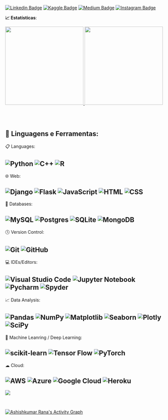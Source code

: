 [![Linkedin Badge](https://img.shields.io/badge/linkedin-%230077B5.svg?style=flat&logo=linkedin&logoColor=white&link=https://www.linkedin.com/in/caiquemirand4//)](https://www.linkedin.com/in/caiquemirand4//)
[![Kaggle Badge](https://img.shields.io/badge/Kaggle-035a7d?style=flat&logo=kaggle&logoColor=white&link=https://www.kaggle.com/caiquemiranda)](https://www.kaggle.com/caiquemiranda)
[![Medium Badge](https://img.shields.io/badge/Medium-12100E?style=flat&logo=medium&logoColor=white&link=https://mvalues.medium.com/)](https://mvalues.medium.com/)
[![Instagram Badge](https://img.shields.io/badge/Instagram-%23E4405F.svg?style=flat&logo=Instagram&logoColor=white&link=https://www.instagram.com/caiquemirand4/)](https://www.instagram.com/caiquemirand4/)



<b> :chart_with_upwards_trend: Estatísticas</b>:

<a href="https://github.com/caiquemiranda">
  <img height="250em" src="https://github-readme-stats.vercel.app/api?username=caiquemiranda&show_icons=true&theme=github_dark&include_commits=true"/>
</a>

<a href="https://github.com/caiquemiranda">
  <img height="250em" src="https://github-readme-stats.vercel.app/api/top-langs/?username=caiquemiranda&layout=compact&langs_count=8&theme=github_dark"/>
</a>

<br></br>

 ## 🚀 **Linguagens e Ferramentas:**


 📋 Languages:

 ![Python](https://img.shields.io/badge/Python-3776AB?style=flat&logo=python&logoColor=white)
 ![C++](https://img.shields.io/badge/C++-%2300599C.svg?style=flat&logo=c%2B%2B&logoColor=white)
 ![R](https://img.shields.io/badge/R-%23276DC3.svg?style=flat&logo=r&logoColor=white)
---
 🌐 Web:

 ![Django](https://img.shields.io/badge/Django-092E20?style=fflat&logo=django&logoColor=white)
 ![Flask](https://img.shields.io/badge/Flask-000000?style=flat&logo=flask&logoColor=white)
 ![JavaScript](https://img.shields.io/badge/JavaScript-F7DF1E?style=flat&logo=javascript&logoColor=black)
 ![HTML](https://img.shields.io/badge/HTML-239120?style=flat&logo=html5&logoColor=white)
 ![CSS](https://img.shields.io/badge/CSS-239120?&style=flat&logo=css3&logoColor=white)
---
 💾 Databases:

 ![MySQL](https://img.shields.io/badge/MySQL-005C84?style=flat&logo=mysql&logoColor=white)
 ![Postgres](https://img.shields.io/badge/PostgreSQL-316192?style=flat&logo=postgresql&logoColor=white)
 ![SQLite](https://img.shields.io/badge/sqlite-%2307405e.svg?style=flat&logo=sqlite&logoColor=white)
 ![MongoDB](https://img.shields.io/badge/MongoDB-%234ea94b.svg?style=flat&logo=mongodb&logoColor=white)
---
 
 🕓 Version Control:

 ![Git](https://img.shields.io/badge/git-%23F05033.svg?style=flat&logo=git&logoColor=white)
 ![GitHub](https://img.shields.io/badge/github-%23121011.svg?style=flat&logo=github&logoColor=white)
---
 💻 IDEs/Editors:

 ![Visual Studio Code](https://img.shields.io/badge/Visual%20Studio%20Code-0078d7.svg?style=flat&logo=visual-studio-code&logoColor=white)
 ![Jupyter Notebook](https://img.shields.io/badge/jupyter-%23FA0F00.svg?style=flat&logo=jupyter&logoColor=white)
 ![Pycharm](https://img.shields.io/badge/-Pycharm-black?logo=pycharm&logoColor=green&style=flat)
 ![Spyder](https://img.shields.io/badge/Spyder-838485?style=flat&logo=spyder%20ide&logoColor=maroon)
 ---
 📈 Data Analysis:

 ![Pandas](https://img.shields.io/badge/pandas-%23150458.svg?style=flat&logo=pandas&logoColor=white)
 ![NumPy](https://img.shields.io/badge/numpy-%23013243.svg?style=flat&logo=numpy&logoColor=white)
 ![Matplotlib](https://img.shields.io/badge/Matplotlib-%233F4F75.svg?style=flat&logo)
 ![Seaborn](https://img.shields.io/badge/Seaborn-%233F4F75.svg?style=flat&logo)
 ![Plotly](https://img.shields.io/badge/Plotly-%233F4F75.svg?style=flat&logo=plotly&logoColor=white)
 ![SciPy](https://img.shields.io/badge/SciPy-%230C55A5.svg?style=flat&logo=scipy&logoColor=%white)
---

 🤖 Machine Leanring / Deep Learning:

 ![scikit-learn](https://img.shields.io/badge/scikit--learn-%23F7931E.svg?style=flat&logo=scikit-learn&logoColor=white)
 ![Tensor Flow](https://img.shields.io/badge/-TensorFlow-black?logo=tensorflow&logoColor=orange&style=flat)
 ![PyTorch](https://img.shields.io/badge/PyTorch-%23EE4C2C.svg?style=flat&logo=PyTorch&logoColor=white)
---
 ☁ Cloud:

 ![AWS](https://img.shields.io/badge/AWS-%23FF9900.svg?style=flat&logo=amazon-aws&logoColor=white)
 ![Azure](https://img.shields.io/badge/azure-%230072C6.svg?style=flat&logo=microsoftazure&logoColor=white)
 ![Google Cloud](https://img.shields.io/badge/GoogleCloud-%234285F4.svg?style=flat&logo=google-cloud&logoColor=white)
 ![Heroku](https://img.shields.io/badge/heroku-%23430098.svg?style=flat&logo=heroku&logoColor=white)
---

<a href="https://github.com/caiquemiranda/github-profile-views-counter"><img src="https://komarev.com/ghpvc/?username=caiquemiranda"></a>

<br/>

<a href="https://github.com/caiquemiranda/github-readme-activity-graph"><img alt="Ashishkumar Rana's Activity Graph" src="https://activity-graph.herokuapp.com/graph?username=caiquemiranda&bg_color=0D1117&color=5BCDEC&line=5BCDEC&point=FFFFFF&hide_border=true"/></a>

<br/>

